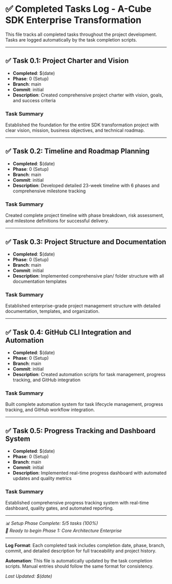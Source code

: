 # ✅ Completed Tasks Log - A-Cube SDK Enterprise Transformation

This file tracks all completed tasks throughout the project development. Tasks are logged automatically by the task completion scripts.

---

## ✅ Task 0.1: Project Charter and Vision

- **Completed**: $(date)
- **Phase**: 0 (Setup)
- **Branch**: main
- **Commit**: initial
- **Description**: Created comprehensive project charter with vision, goals, and success criteria

### Task Summary
Established the foundation for the entire SDK transformation project with clear vision, mission, business objectives, and technical roadmap.

---

## ✅ Task 0.2: Timeline and Roadmap Planning

- **Completed**: $(date)
- **Phase**: 0 (Setup)
- **Branch**: main
- **Commit**: initial
- **Description**: Developed detailed 23-week timeline with 6 phases and comprehensive milestone tracking

### Task Summary
Created complete project timeline with phase breakdown, risk assessment, and milestone definitions for successful delivery.

---

## ✅ Task 0.3: Project Structure and Documentation

- **Completed**: $(date)
- **Phase**: 0 (Setup)
- **Branch**: main
- **Commit**: initial
- **Description**: Implemented comprehensive plan/ folder structure with all documentation templates

### Task Summary
Established enterprise-grade project management structure with detailed documentation, templates, and organization.

---

## ✅ Task 0.4: GitHub CLI Integration and Automation

- **Completed**: $(date)
- **Phase**: 0 (Setup)
- **Branch**: main
- **Commit**: initial
- **Description**: Created automation scripts for task management, progress tracking, and GitHub integration

### Task Summary
Built complete automation system for task lifecycle management, progress tracking, and GitHub workflow integration.

---

## ✅ Task 0.5: Progress Tracking and Dashboard System

- **Completed**: $(date)
- **Phase**: 0 (Setup)
- **Branch**: main
- **Commit**: initial
- **Description**: Implemented real-time progress dashboard with automated updates and quality metrics

### Task Summary
Established comprehensive progress tracking system with real-time dashboard, quality gates, and automated reporting.

---

*📊 Setup Phase Complete: 5/5 tasks (100%)*  
*🚀 Ready to begin Phase 1: Core Architecture Enterprise*

---

**Log Format**: Each completed task includes completion date, phase, branch, commit, and detailed description for full traceability and project history.

**Automation**: This file is automatically updated by the task completion scripts. Manual entries should follow the same format for consistency.

*Last Updated: $(date)*